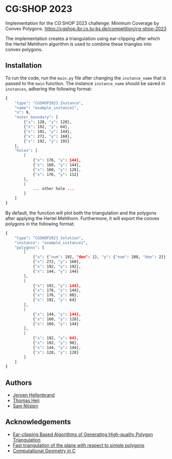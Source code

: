 
# CG:SHOP 2023

Implementation for the CG:SHOP 2023 challenge: Minimum Coverage by Convex Polygons.
https://cgshop.ibr.cs.tu-bs.de/competition/cg-shop-2023

The implementation creates a triangulation using ear-clipping after which the Hertel Mehlhorn algorithm is used to combine these triangles into convex polygons.


## Installation

To run the code, run the ```main.py``` file after changing the ```instance_name``` that is passed to the ```main``` function. 
The instance ```instance_name``` should be saved in ```instances```, adhering the following format:


```bash
{
    "type": "CGSHOP2023_Instance",
    "name": "example_instance1",
    "n": 9,
    "outer_boundary": [
        {"x": 128, "y": 128},
        {"x": 192, "y": 64},
        {"x": 192, "y": 144},
        {"x": 272, "y": 160},
        {"x": 192, "y": 192}
    ],
    "holes": [
        [
            {"x": 176, "y": 144},
            {"x": 160, "y": 144},
            {"x": 160, "y": 128},
            {"x": 176, "y": 112}
        ],
        [
            ... other hole ...
        ]
    ]
}
```
By default, the function will plot both the triangulation and the polygons after applying the Hertel Mehlhorn. Furthermore, it will export the convex polygons in the following format:
```bash
{
	"type": "CGSHOP2023_Solution",
	"instance": "example_instance1",
	"polygons": [
		[
			{"x": {"num": 192, "den": 1}, "y": {"num": 288, "den": 2}},
			{"x": 272, "y": 160},
			{"x": 192, "y": 192},
			{"x": 144, "y": 144}
		],
		[
			{"x": 192, "y": 144},
			{"x": 176, "y": 144},
			{"x": 176, "y": 80},
			{"x": 192, "y": 64}
		],
		[
			{"x": 144, "y": 144},
			{"x": 160, "y": 128},
			{"x": 160, "y": 144}
		],
		[
			{"x": 192, "y": 64},
			{"x": 192, "y": 96},
			{"x": 144, "y": 144},
			{"x": 128, "y": 128}
		]
	]
}
```
## Authors

- [Jeroen Hellenbrand](https://www.github.com/jeroenH04)
- [Thomas Heij](https://www.github.com/tjheij)
- [Sam Nijsten](https://www.github.com/sammo11r)

## Acknowledgements

 - [Ear-clipping Based Algorithms of Generating High-quality Polygon Triangulation](https://arxiv.org/abs/1212.6038)
 - [Fast triangulation of the plane with respect to simple polygons](https://www.sciencedirect.com/science/article/pii/S0019995885800449)
 - [Computational Geometry in C](https://doi.org/10.1017/CBO9780511804120)

